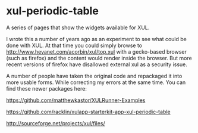 xul-periodic-table
==================

A series of pages that show the widgets available for XUL.


I wrote this a number of years ago as an experiment to see what could be done with XUL. At that time you could simply browse to http://www.hevanet.com/acorbin/xul/top.xul with a gecko-based browser (such as firefox) and the content would render inside the browser.  But more recent versions of firefox have disallowed external xul as a security issue.


A number of people have taken the original code and repackaged it into more usable forms.  While correcting my errors at the same time.  You can find these newer packages here:

  https://github.com/matthewkastor/XULRunner-Examples
  
  https://github.com/racklin/xulapp-starterkit-app-xul-periodic-table
  
  http://sourceforge.net/projects/xul/files/
